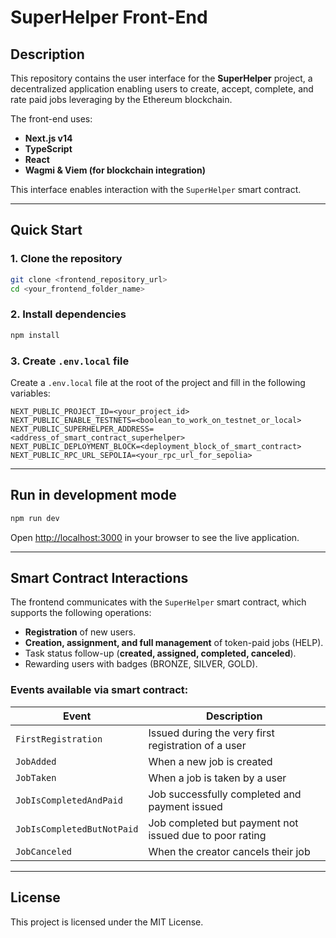 # SuperHelper Front-End

## Description

This repository contains the user interface for the **SuperHelper** project, a decentralized application enabling users to create, accept, complete, and rate paid jobs leveraging by the Ethereum blockchain.

The front-end uses:

- **Next.js v14**
- **TypeScript**
- **React**
- **Wagmi & Viem (for blockchain integration)**

This interface enables interaction with the `SuperHelper` smart contract.

---

## Quick Start

### 1. Clone the repository

```bash
git clone <frontend_repository_url>
cd <your_frontend_folder_name>
```

### 2. Install dependencies

```bash
npm install
```

### 3. Create `.env.local` file

Create a `.env.local` file at the root of the project and fill in the following variables:

```env
NEXT_PUBLIC_PROJECT_ID=<your_project_id>
NEXT_PUBLIC_ENABLE_TESTNETS=<boolean_to_work_on_testnet_or_local>
NEXT_PUBLIC_SUPERHELPER_ADDRESS=<address_of_smart_contract_superhelper>
NEXT_PUBLIC_DEPLOYMENT_BLOCK=<deployment_block_of_smart_contract>
NEXT_PUBLIC_RPC_URL_SEPOLIA=<your_rpc_url_for_sepolia>
```

---

## Run in development mode

```bash
npm run dev
```

Open [http://localhost:3000](http://localhost:3000) in your browser to see the live application.

---

## Smart Contract Interactions

The frontend communicates with the `SuperHelper` smart contract, which supports the following operations:

- **Registration** of new users.
- **Creation, assignment, and full management** of token-paid jobs (HELP).
- Task status follow-up (**created, assigned, completed, canceled**).
- Rewarding users with badges (BRONZE, SILVER, GOLD).

### Events available via smart contract:

| Event                          | Description                                                    |
|--------------------------------|----------------------------------------------------------------|
| `FirstRegistration`            | Issued during the very first registration of a user            |
| `JobAdded`                     | When a new job is created                                      |
| `JobTaken`                     | When a job is taken by a user                                  |
| `JobIsCompletedAndPaid`        | Job successfully completed and payment issued                  |
| `JobIsCompletedButNotPaid`     | Job completed but payment not issued due to poor rating        |
| `JobCanceled`                  | When the creator cancels their job                             |

---

## License

This project is licensed under the MIT License.